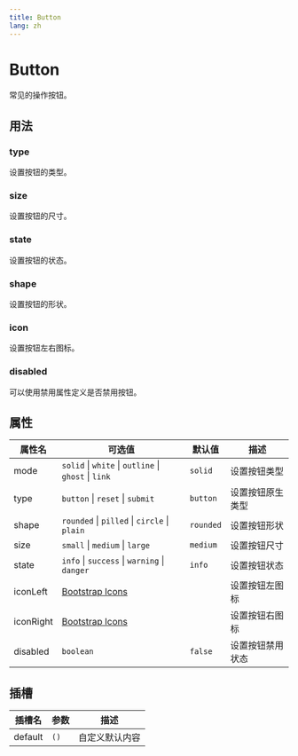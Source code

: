 ```yaml
---
title: Button
lang: zh
---
```


# Button

常见的操作按钮。

## 用法

### type

设置按钮的类型。

<demo src="../../../example/button/mode.vue"></demo>

### size

设置按钮的尺寸。

<demo src="../../../example/button/sizes.vue"></demo>

### state

设置按钮的状态。

<demo src="../../../example/button/states.vue"></demo>

### shape

设置按钮的形状。

<demo src="../../../example/button/shapes.vue"></demo>

### icon

设置按钮左右图标。

<demo src="../../../example/button/icon.vue"></demo>

### disabled

可以使用禁用属性定义是否禁用按钮。

<demo src="../../../example/button/disabled.vue"></demo>

## 属性

| 属性名      | 可选值                                               | 默认值    | 描述               |
| ----------- | ---------------------------------------------------- | --------- | ---------------- |
| mode        | `solid` \| `white` \| `outline` \| `ghost` \| `link` | `solid`   | 设置按钮类型      |
| type        | `button` \| `reset` \| `submit`                      | `button`  | 设置按钮原生类型  |
| shape       | `rounded` \| `pilled` \| `circle` \| `plain`         | `rounded` | 设置按钮形状      |
| size        | `small` \| `medium` \| `large`                       | `medium`  | 设置按钮尺寸      |
| state       | `info` \| `success` \| `warning` \| `danger`         | `info`    | 设置按钮状态      |
| iconLeft    | [Bootstrap Icons](https://icons.getbootstrap.com/)   |           | 设置按钮左图标    |
| iconRight   | [Bootstrap Icons](https://icons.getbootstrap.com/)   |           | 设置按钮右图标    |
| disabled    | `boolean`                                            | `false`   | 设置按钮禁用状态  |

## 插槽

| 插槽名  | 参数 | 描述           |
| ------- | ---- | -------------- |
| default | `()` | 自定义默认内容 |
